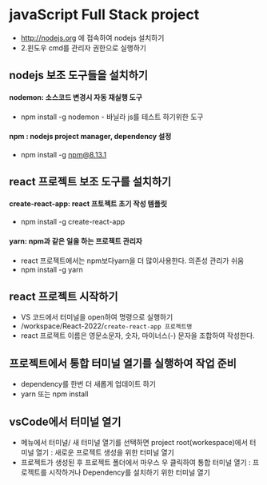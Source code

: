 # javaScript Full Stack project
* http://nodejs.org 에 접속하여 nodejs 설치하기
* 2.윈도우 cmd를 관리자 권한으로 실행하기

## nodejs 보조 도구들을 설치하기
#### nodemon: 소스코드 변경시 자동 재실행 도구
* npm install -g nodemon - 바닐라 js를 테스트 하기위한 도구

#### npm : nodejs project manager, dependency 설정
* npm install -g npm@8.13.1

## react 프로젝트 보조 도구를 설치하기
#### create-react-app: react 프토젝트 초기 작성 템플릿
* npm install -g create-react-app

#### yarn: npm과 같은 일을 하는 프로젝트 관리자
* react 프로젝트에서는 npm보다yarn을 더 많이사용한다. 의존성 관리가 쉬움
* npm install -g yarn

## react 프로젝트 시작하기
* VS 코드에서 터미널을 open하여 명령으로 실행하기
* /workspace/React-2022/```create-react-app 프로젝트명```
* react 프로젝트 이름은 영문소문자, 숫자, 마이너스(-) 문자을 조합하여 작성한다.

## 프로젝트에서 통합 터미널 열기를 실행하여 작업 준비
* dependency를 한번 더 새롭게 업데이트 하기
* yarn 또는 npm install

## vsCode에서 터미널 열기
* 메뉴에서 터미널/ 새 터미널 열기를 선택하면 project root(workespace)에서 터미널 열기
: 새로운 프로젝트 생성을 위한 터미널 열기
* 프로젝트가 생성된 후 프로젝트 폴더에서 마우스 우 클릭하여 통합 터미널 열기 :
프로젝트를 시작하거나 Dependency를 설치하기 위한 터미널 열기

